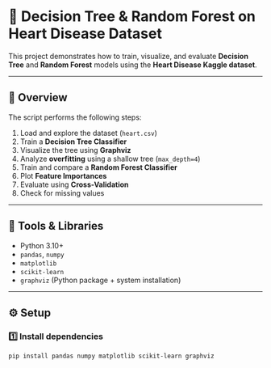 # 🌳 Decision Tree & Random Forest on Heart Disease Dataset

This project demonstrates how to train, visualize, and evaluate **Decision Tree** and **Random Forest** models using the **Heart Disease Kaggle dataset**.

---

## 📘 Overview
The script performs the following steps:

1. Load and explore the dataset (`heart.csv`)
2. Train a **Decision Tree Classifier**
3. Visualize the tree using **Graphviz**
4. Analyze **overfitting** using a shallow tree (`max_depth=4`)
5. Train and compare a **Random Forest Classifier**
6. Plot **Feature Importances**
7. Evaluate using **Cross-Validation**
8. Check for missing values

---

## 🧰 Tools & Libraries
- Python 3.10+
- `pandas`, `numpy`
- `matplotlib`
- `scikit-learn`
- `graphviz` (Python package + system installation)

---

## ⚙️ Setup

### 1️⃣ Install dependencies
```bash
pip install pandas numpy matplotlib scikit-learn graphviz
